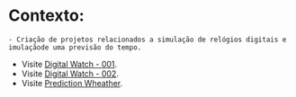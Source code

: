 # Contexto:
    - Criação de projetos relacionados a simulação de relógios digitais e imulaçãode uma previsão do tempo.

- Visite [Digital Watch - 001](https://luisphds.github.io/predictionAndwatch/digitalwatch001 "Digital Watch - 001").  
- Visite [Digital Watch - 002](https://luisphds.github.io/predictionAndwatch/digitalwatch002 "Digital Watch - 002").  
- Visite [Prediction Wheather](https://luisphds.github.io/predictionAndwatch/predictionWeather "Prediction Wheather").  